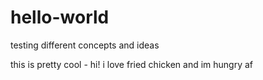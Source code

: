 # hello-world
testing different concepts and ideas 


this is pretty cool - hi! 
i love fried chicken and im hungry af
